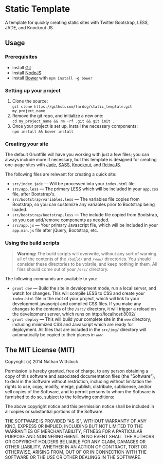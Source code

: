 Static Template
===============

A template for quickly creating static sites with Twitter Bootstrap, LESS, JADE, and Knockout JS.

Usage
-----

### Prerequisites

- Install [Git](http://git-scm.com/)
- Install [NodeJS](http://nodejs.org)
- Install [Bower](http://bower.io/) with `npm install -g bower`

### Setting up your project

1. Clone the source:  
`git clone https://github.com/fardog/static_template.git my_project_name`
2. Remove the git repo, and initialize a new one:  
`cd my_project_name && rm -rf .git && git init .`
3. Once your project is set up, install the necessary components:  
`npm install && bower install`

### Creating your site

The default Gruntfile will have you working with just a few files; you can always include more if necessary, but this template is designed for creating one-page sites with [Jade](http://jade-lang.com/), [SASS](http://sass-lang.com/), [Knockout](http://knockoutjs.com/), and [RetinaJS](http://retinajs.com/).

The following files are relevant for creating a quick site:

- `src/index.jade` — Will be processed into your `index.html` file.
- `src/app.less` — The primary LESS which will be included in your `app.css` file, after Bootstrap's.
- `src/bootstrap/variables.less` — The variables file copies from Bootstrap, so you can customize any variables prior to Bootstrap being loaded.
- `src/bootstrap/bootstrap.less` — The include file copied from Bootstrap, so you can add/remove components as needed.
- `src/app.js` — Your primary Javascript file, which will be included in your `app.min.js` file after jQuery, Bootstrap, etc.

### Using the build scripts

> **Warning:** The build scripts will overwrite, without any sort of warning, all of the contents of the `/build/` and `/www/` directories. You should consider these directories to be volatile, and keep nothing in them. All files should come out of your `/src/` directory.

The following commands are available to you:

- `grunt dev` — Build the site in development mode, run a local server, and watch for changes. This will compile LESS to CSS and create your `index.html` file in the root of your project, which will link to your development javascript and compiled CSS files. If you make any changes to the contents of the `/src/` directory, it will trigger a reload on the development server, which runs on http://localhost:8002/
- `grunt deploy` — This will build your complete site in the `www` directory, including minimized CSS and Javascript which are ready for deployment. All files that are included in the `src/img/` directory will automatically be copied to their places in `www`.


The MIT License (MIT)
---------------------

Copyright (c) 2014 Nathan Wittstock

Permission is hereby granted, free of charge, to any person obtaining a copy of
this software and associated documentation files (the "Software"), to deal in
the Software without restriction, including without limitation the rights to
use, copy, modify, merge, publish, distribute, sublicense, and/or sell copies of
the Software, and to permit persons to whom the Software is furnished to do so,
subject to the following conditions:

The above copyright notice and this permission notice shall be included in all
copies or substantial portions of the Software.

THE SOFTWARE IS PROVIDED "AS IS", WITHOUT WARRANTY OF ANY KIND, EXPRESS OR
IMPLIED, INCLUDING BUT NOT LIMITED TO THE WARRANTIES OF MERCHANTABILITY, FITNESS
FOR A PARTICULAR PURPOSE AND NONINFRINGEMENT. IN NO EVENT SHALL THE AUTHORS OR
COPYRIGHT HOLDERS BE LIABLE FOR ANY CLAIM, DAMAGES OR OTHER LIABILITY, WHETHER
IN AN ACTION OF CONTRACT, TORT OR OTHERWISE, ARISING FROM, OUT OF OR IN
CONNECTION WITH THE SOFTWARE OR THE USE OR OTHER DEALINGS IN THE SOFTWARE.
